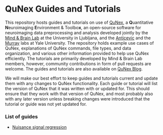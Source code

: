 QuNex Guides and Tutorials
==========================

This repository hosts guides and tutorials on use of [QuNex](https://qunex.yale.edu), a **Q**uantitative **N**euroimaging **E**nvironment & Toolbo**x**, an open-source software for neuroimaging data preprocessing and analysis developed jointly by the [Mind & Brain Lab](https://mblab.si) at the University in Ljubljana, and the [Anticevic](https://medicine.yale.edu/lab/anticevic/) and the [Murray](https://medicine.yale.edu/lab/murray/) labs at Yale University. The repository holds example use cases of QuNex, explanations of QuNex commands, file types, and data organization, and various other information provided to help use QuNex efficiently. The tutorials are primarily developed by Mind & Brain Lab members, however, community contributions in form of pull requests are welcome. The guides and tutorials are also available on [QuNex Blog](https://mblab.si/qunex/).

We will make our best effort to keep guides and tutorials current and update them with any changes to QuNex functionality. Each guide or tutorial will list the version of QuNex that it was written with or updated for. This should ensure that they work with that version of QuNex, and most probably also with any later version unless breaking changes were introduced that the tutorial or guide was not yet updated for.

### List of guides

* [Nuisance signal regression](guides/nuisance_signal_regression.md)
